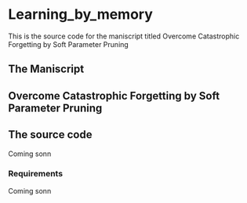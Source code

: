 # Learning_by_memory
This is the source code for the maniscript titled Overcome Catastrophic Forgetting by Soft Parameter Pruning 

## The Maniscript

## Overcome Catastrophic Forgetting by Soft Parameter Pruning 


## The source code

Coming sonn

### Requirements

Coming sonn




